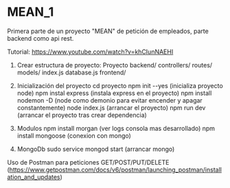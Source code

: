 # MEAN_1
Primera parte de un proyecto "MEAN" de petición de empleados, parte backend como api rest.

Tutorial: https://www.youtube.com/watch?v=khCIunNAEHI

1. Crear estructura de proyecto:
    Proyecto
        backend/
          controllers/
          routes/
          models/
          index.js
          database.js
        frontend/

2. Inicialización del proyecto
  cd proyecto
  npm init --yes (inicializa proyecto node)
  npm instal express (instala express en el proyecto)
  npm install nodemon -D (node como demonio para evitar encender y apagar constantemente)
  node index.js (arrancar el proyecto)
  npm run dev (arrancar el proyecto tras crear dependencia)

3. Modulos
  npm install morgan (ver logs consola mas desarrollado)
  npm install mongoose (conexion con mongo)

4. MongoDb
  sudo service mongod start (arrancar mongo)
  
Uso de Postman para peticiones GET/POST/PUT/DELETE (https://www.getpostman.com/docs/v6/postman/launching_postman/installation_and_updates)


